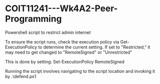 # COIT11241---Wk4A2-Peer-Programming
Powershell script to restrict admin internet

To ensure the script runs, check the execution policy via Get-ExecutionPolicy to determine the current setting. If set to "Restricted," it may need to get changed to "RemoteSigned" or "Unrestricted"

This is done by setting: Set-ExecutionPolicy RemoteSigned

Running the script involves navigating to the script location and invoking it by .\defend.ps1
